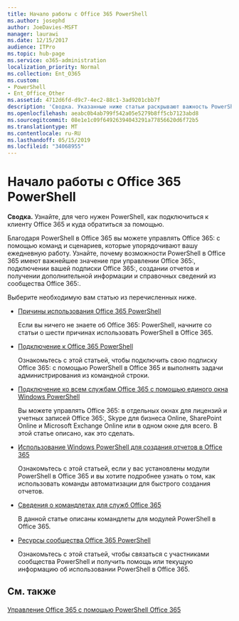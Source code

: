 ```yaml
---
title: Начало работы с Office 365 PowerShell
ms.author: josephd
author: JoeDavies-MSFT
manager: laurawi
ms.date: 12/15/2017
audience: ITPro
ms.topic: hub-page
ms.service: o365-administration
localization_priority: Normal
ms.collection: Ent_O365
ms.custom:
- PowerShell
- Ent_Office_Other
ms.assetid: 4712d6fd-d9c7-4ec2-88c1-3ad9201cbb7f
description: 'Сводка. Указанные ниже статьи раскрывают важность PowerShell в Office 365 и объясняют, как подключиться к клиенту Office 365: и где получить поддержку.'
ms.openlocfilehash: aeabc0b4ab799f542a05e5279b8ff5cb7123abd8
ms.sourcegitcommit: 08e1e1c09f64926394043291a77856620d6f72b5
ms.translationtype: MT
ms.contentlocale: ru-RU
ms.lasthandoff: 05/15/2019
ms.locfileid: "34068955"
---
```

# <a name="getting-started-with-office-365-powershell"></a>Начало работы с Office 365 PowerShell

 **Сводка.** Узнайте, для чего нужен PowerShell, как подключиться к клиенту Office 365 и куда обратиться за помощью.
  
Благодаря PowerShell в Office 365 вы можете управлять Office 365: с помощью команд и сценариев, которые упорядочивают вашу ежедневную работу. Узнайте, почему возможности PowerShell в Office 365 имеют важнейшее значение при управлении Office 365:, подключении вашей подписки Office 365:, создании отчетов и получении дополнительной информации и справочных сведений из сообщества Office 365:.
  
Выберите необходимую вам статью из перечисленных ниже.
  
- [Причины использования Office 365 PowerShell](why-you-need-to-use-office-365-powershell.md)
    
    Если вы ничего не знаете об Office 365: PowerShell, начните со статьи о шести причинах использовать PowerShell в Office 365. 
    
- [Подключение к Office 365 PowerShell](connect-to-office-365-powershell.md)
    
    Ознакомьтесь с этой статьей, чтобы подключить свою подписку Office 365: с помощью PowerShell в Office 365 и выполнять задачи администрирования из командной строки.
    
- [Подключение ко всем службам Office 365 с помощью единого окна Windows PowerShell](connect-to-all-office-365-services-in-a-single-windows-powershell-window.md)
    
    Вы можете управлять Office 365: в отдельных окнах для лицензий и учетных записей Office 365:, Skype для бизнеса Online, SharePoint Online и Microsoft Exchange Online или в одном окне для всего. В этой статье описано, как это сделать.
    
- [Использование Windows PowerShell для создания отчетов в Office 365](use-windows-powershell-to-create-reports-in-office-365.md)
    
    Ознакомьтесь с этой статьей, если у вас установлены модули PowerShell в Office 365 и вы хотите подробнее узнать о том, как использовать команды автоматизации для быстрого создания отчетов. 
    
- [Сведения о командлетах для служб Office 365](cmdlet-references-for-office-365-services.md)
    
    В данной статье описаны командлеты для модулей PowerShell в Office 365.
    
- [Ресурсы сообщества Office 365 PowerShell](office-365-powershell-community-resources.md)
    
    Ознакомьтесь с этой статьей, чтобы связаться с участниками сообщества PowerShell и получить помощь или текущую информацию об использовании PowerShell в Office 365.
    
## <a name="see-also"></a>См. также

#### 

[Управление Office 365 с помощью PowerShell Office 365](manage-office-365-with-office-365-powershell.md)

